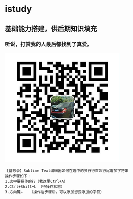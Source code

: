 # istudy
## 基础能力搭建，供后期知识填充

### 听说，打赏我的人最后都找到了真爱。

![Alt text](istudy-other/支付宝二维码.png)

    【备忘录】Sublime Text编辑器如何在选中的多行行首及行尾增加字符串
    操作步骤如下：
    1.选中要操作的行（我这里Ctrl+A）
    2.Ctrl+Shift+L （待操作状态）
    3.方向键←   （操作这步骤后，可以添加想要添加的字符）
